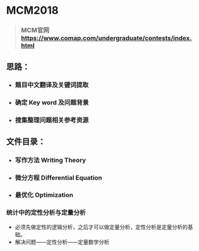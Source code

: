 # MCM2018
> ### MCM官网 https://www.comap.com/undergraduate/contests/index.html 

## 思路：
- ### 题目中文翻译及关键词提取
- ### 确定 Key word 及问题背景
- ### 搜集整理问题相关参考资源

## 文件目录：
- ### 写作方法 Writing Theory
- ### 微分方程 Differential Equation
- ### 最优化 Optimization

### 统计中的定性分析与定量分析
- 必须先做定性的逻辑分析，之后才可以做定量分析，定性分析是定量分析的基础。
- 解决问题——定性分析——定量数学分析


